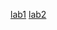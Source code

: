 [lab1](https://github.com/FearlessAtom/mobile-development/tree/lab1)
[lab2](https://github.com/FearlessAtom/mobile-development/tree/lab2)
